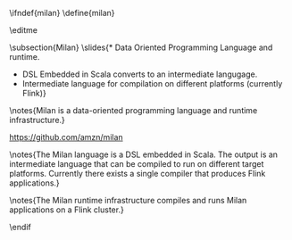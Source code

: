 \ifndef{milan}
\define{milan}

\editme

\subsection{Milan}
\slides{* Data Oriented Programming Language and runtime.
* DSL Embedded in Scala converts to an intermediate langugage.
* Intermediate language for compilation on different platforms (currently Flink)}

\notes{Milan is a data-oriented programming language and runtime infrastructure.}

<https://github.com/amzn/milan>

\notes{The Milan language is a DSL embedded in Scala. The output is an intermediate language that can be compiled to run on different target platforms. Currently there exists a single compiler that produces Flink applications.}

\notes{The Milan runtime infrastructure compiles and runs Milan applications on a Flink cluster.}

\endif
